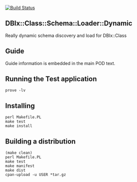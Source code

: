 
[![Build Status](https://travis-ci.org/frank-carnovale/DBIx-Class-Schema-Loader-Dynamic.svg?branch=master)](https://travis-ci.org/frank-carnovale/DBIx-Class-Schema-Loader-Dynamic)

DBIx::Class::Schema::Loader::Dynamic
------------------------------------

Really dynamic schema discovery and load for DBIx::Class

Guide
-----
Guide information is embedded in the main POD text.

Running the Test application
----------------------------

```
prove -lv
```


Installing
----------
```
perl Makefile.PL
make test
make install
```

Building a distribution
-----------------------
```
(make clean)
perl Makefile.PL
make test
make manifest
make dist
cpan-upload -u USER *tar.gz
```

